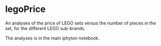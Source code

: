 # legoPrice
An analyses of the price of LEGO sets versus the number of pieces in the set, for the different LEGO sub-brands.

The analyses is in the main iphyton notebook. 

